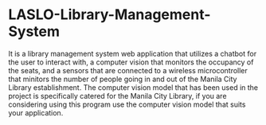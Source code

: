 # LASLO-Library-Management-System
It is a library management system web application that utilizes a chatbot for the user to interact with, a computer vision that monitors the occupancy of the seats, and a sensors that are connected to a wireless microcontroller that minitors the number of people going in and out of the Manila City Library establishment. The computer vision model that has been used in the project is specifically catered for the Manila City Library, if you are considering using this program use the computer vision model that suits your application.
